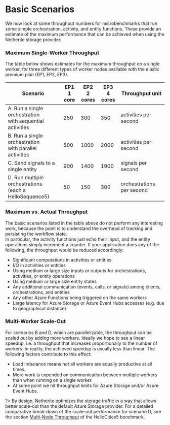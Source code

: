 # Basic Scenarios

We now look at some throughput numbers for microbenchmarks that run some simple orchestration, activity, and entity functions.
These provide an estimate of the maximum performance that can be achieved when using the Netherite storage provider.

### Maximum Single-Worker Throughput

The table below shows estimates for the maximum throughput on a single worker, for three different types of worker nodes available with the elastic premium plan (EP1, EP2, EP3).

|Scenario|EP1<br/>1 core|EP2<br/>2 cores|EP3<br/>4 cores|Throughput unit|
|---|---|---|---|---|
A. Run a single orchestration<br/>with sequential activities|250|300|350|activities per second|
B. Run a single orchestration<br/>with parallel activities|500|1000|2000|activities per second|
C. Send signals to a single entity|900|1400|1900|signals per second|
D. Run multiple orchestrations<br/>(each a HelloSequence5)|50|150|300|orchestrations per second|

### Maximum vs. Actual Throughput

The basic scenarios listed in the table above do not perform any interesting work, because the point is to understand the overhead of tracking and persisting the workflow state.  
In particular, the activity functions just echo their input, and the entity operations simply increment a counter.
If your application does any of the following, the throughput would be reduced accordingly:

- Significant computations in activities or entities
- I/O in activities or entities
- Using medium or large size inputs or outputs for orchestrations, activities, or entity operations
- Using medium or large size entity states
- Any additional communication (events, calls, or signals) among clients, orchestrations, and entities
- Any other Azure Functions being triggered on the same workers
- Large latency for Azure Storage or Azure Event Hubs accesses (e.g. due to geographical distance)

### Multi-Worker Scale-Out

For scenarios B and D, which are parallelizable, the throughput can be scaled out by adding more workers.
Ideally we hope to see a linear speedup, i.e. a throughput that increases proportionally to the number of workers.
In reality, the achieved speedup is usually less than linear. The following factors contribute to this effect:

- Load imbalance means not all workers are equally productive at all times.
- More work is expended on communication between multiple workers than when running on a single worker.
- At some point we hit throughput limits for Azure Storage and/or Azure Event Hubs.

?> By design, Netherite optimizes the storage traffic in a way that allows better scale-out than the default Azure Storage provider. For a detailed comparative break-down of the
scale-out performance for scenario D, see the section [Multi-Node Throughput](throughput?id=multi-node-throughput) of the HelloCities5 benchmark.
